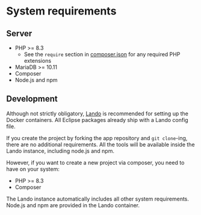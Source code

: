 # System requirements

## Server
* PHP >= 8.3
    * See the `require` section in [composer.json](https://github.com/DataLinx/eclipsephp-app/blob/main/composer.json) for any required PHP extensions
* MariaDB >= 10.11
* Composer
* Node.js and npm

## Development
Although not strictly obligatory, [Lando](https://lando.dev/) is recommended for setting up the Docker containers. All Eclipse packages already ship with a Lando config file.

If you create the project by forking the app repository and `git clone`-ing, there are no additional requirements. All the tools will be available inside the Lando instance, including node.js and npm.

However, if you want to create a new project via composer, you need to have on your system:
* PHP >= 8.3
* Composer

The Lando instance automatically includes all other system requirements.
Node.js and npm are provided in the Lando container.
